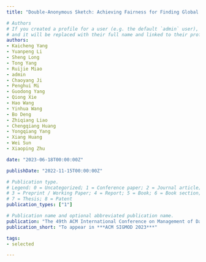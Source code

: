 ```yaml
---
title: "Double-Anonymous Sketch: Achieving Fairness for Finding Global Top-K Frequent Items"

# Authors
# If you created a profile for a user (e.g. the default `admin` user), write the username (folder name) here 
# and it will be replaced with their full name and linked to their profile.
authors:
- Kaicheng Yang
- Yuanpeng Li
- Sheng Long
- Tong Yang
- Ruijie Miao
- admin
- Chaoyang Ji
- Penghui Mi
- Guodong Yang
- Qiong Xie
- Hao Wang
- Yinhua Wang
- Bo Deng
- Zhiqiang Liao
- Chengqiang Huang
- Yongqiang Yang
- Xiang Huang
- Wei Sun
- Xiaoping Zhu

date: "2023-06-18T00:00:00Z"

publishDate: "2022-11-15T00:00:00Z"

# Publication type.
# Legend: 0 = Uncategorized; 1 = Conference paper; 2 = Journal article;
# 3 = Preprint / Working Paper; 4 = Report; 5 = Book; 6 = Book section;
# 7 = Thesis; 8 = Patent
publication_types: ["1"]

# Publication name and optional abbreviated publication name.
publication: "The 49th ACM International Conference on Management of Data"
publication_short: "To appear in ***ACM SIGMOD 2023***"

tags:
- selected

---
```

